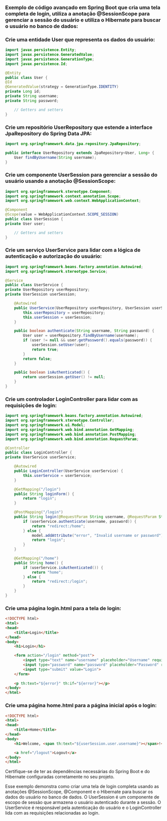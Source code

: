 ### Exemplo de código avançado em Spring Boot que cria uma tela completa de login, utiliza a anotação @SessionScope para gerenciar a sessão do usuário e utiliza o Hibernate para buscar o usuário no banco de dados:

### Crie uma entidade User que representa os dados do usuário:

```java
import javax.persistence.Entity;
import javax.persistence.GeneratedValue;
import javax.persistence.GenerationType;
import javax.persistence.Id;

@Entity
public class User {
@Id
@GeneratedValue(strategy = GenerationType.IDENTITY)
private Long id;
private String username;
private String password;

    // Getters and setters
}
```

### Crie um repositório UserRepository que estende a interface JpaRepository do Spring Data JPA:

```java
import org.springframework.data.jpa.repository.JpaRepository;

public interface UserRepository extends JpaRepository<User, Long> {
    User findByUsername(String username);
}
```

### Crie um componente UserSession para gerenciar a sessão do usuário usando a anotação @SessionScope:

```java
import org.springframework.stereotype.Component;
import org.springframework.context.annotation.Scope;
import org.springframework.web.context.WebApplicationContext;

@Component
@Scope(value = WebApplicationContext.SCOPE_SESSION)
public class UserSession {
private User user;

    // Getters and setters
}
```

### Crie um serviço UserService para lidar com a lógica de autenticação e autorização do usuário:

```java
import org.springframework.beans.factory.annotation.Autowired;
import org.springframework.stereotype.Service;

@Service
public class UserService {
private UserRepository userRepository;
private UserSession userSession;

    @Autowired
    public UserService(UserRepository userRepository, UserSession userSession) {
        this.userRepository = userRepository;
        this.userSession = userSession;
    }

    public boolean authenticate(String username, String password) {
        User user = userRepository.findByUsername(username);
        if (user != null && user.getPassword().equals(password)) {
            userSession.setUser(user);
            return true;
        }
        return false;
    }

    public boolean isAuthenticated() {
        return userSession.getUser() != null;
    }
}
```

### Crie um controlador LoginController para lidar com as requisições de login:

```java
import org.springframework.beans.factory.annotation.Autowired;
import org.springframework.stereotype.Controller;
import org.springframework.ui.Model;
import org.springframework.web.bind.annotation.GetMapping;
import org.springframework.web.bind.annotation.PostMapping;
import org.springframework.web.bind.annotation.RequestParam;

@Controller
public class LoginController {
private UserService userService;

    @Autowired
    public LoginController(UserService userService) {
        this.userService = userService;
    }

    @GetMapping("/login")
    public String loginForm() {
        return "login";
    }

    @PostMapping("/login")
    public String login(@RequestParam String username, @RequestParam String password, Model model) {
        if (userService.authenticate(username, password)) {
            return "redirect:/home";
        } else {
            model.addAttribute("error", "Invalid username or password");
            return "login";
        }
    }

    @GetMapping("/home")
    public String home() {
        if (userService.isAuthenticated()) {
            return "home";
        } else {
            return "redirect:/login";
        }
    }
}
```

### Crie uma página login.html para a tela de login:

```html
<!DOCTYPE html>
<html>
<head>
    <title>Login</title>
</head>
<body>
    <h1>Login</h1>

    <form action="/login" method="post">
        <input type="text" name="username" placeholder="Username" required><br>
        <input type="password" name="password" placeholder="Password" required><br>
        <input type="submit" value="Login">
    </form>
    
    <p th:text="${error}" th:if="${error}"></p>
</body>
</html>
```

### Crie uma página home.html para a página inicial após o login:

```html
<!DOCTYPE html>
<html>
<head>
    <title>Home</title>
</head>
<body>
    <h1>Welcome, <span th:text="${userSession.user.username}"></span>!</h1>

    <a href="/logout">Logout</a>
</body>
</html>
```

Certifique-se de ter as dependências necessárias do Spring Boot e do Hibernate configuradas corretamente no seu projeto.

Esse exemplo demonstra como criar uma tela de login completa usando as anotações @SessionScope, @Component e o Hibernate para buscar os dados do usuário no banco de dados. O UserSession é um componente de escopo de sessão que armazena o usuário autenticado durante a sessão. O UserService é responsável pela autenticação do usuário e o LoginController lida com as requisições relacionadas ao login.

